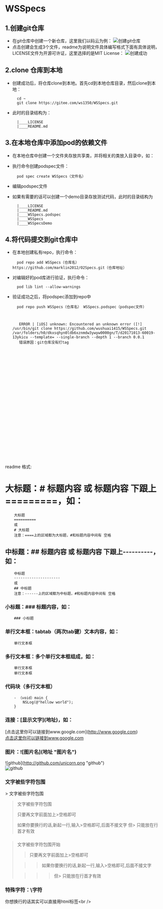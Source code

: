 # WSSpecs
## 1.创建git仓库
- 在git仓库中创建一个新仓库，这里我们以码云为例：
![创建git仓库](http://picture-ws.oss-cn-beijing.aliyuncs.com/WSCategory/181FF836-4ACD-4A6B-B97A-D3AC031E1816.png?Expires=1507869961&OSSAccessKeyId=TMP.AQF3AWFf2YDKJ_dyvr6nVlvg_vtKzDtjzXDTugc1IOCpP28NKgk23VOIcT3BAAAwLAIUF8Bj-uTz4hlJ2e-zgUt3OOjZ6MMCFHX9nZ0Qmlgrq7C1czPKEf_va67G&Signature=e2gi2zZWml%2BekM1vXR%2FyX%2BPXOv8%3D "创建git仓库")<br />
- 点击创建会生成3个文件，readme为说明文件具体编写格式下面有具体说明，LICENSE文件为开源可许证，这里选择的是MIT License：
![创建成功](http://picture-ws.oss-cn-beijing.aliyuncs.com/WSCategory/%E5%B1%8F%E5%B9%95%E5%BF%AB%E7%85%A7%202017-10-13%20%E4%B8%8A%E5%8D%8811.45.41.png?Expires=1507869974&OSSAccessKeyId=TMP.AQF3AWFf2YDKJ_dyvr6nVlvg_vtKzDtjzXDTugc1IOCpP28NKgk23VOIcT3BAAAwLAIUF8Bj-uTz4hlJ2e-zgUt3OOjZ6MMCFHX9nZ0Qmlgrq7C1czPKEf_va67G&Signature=6Wi8%2FbgKhyEzSYURQ16tijCHtjo%3D "创建成功")<br />
## 2.clone 仓库到本地
- 创建成功后，将仓库clone到本地。首先cd到本地仓库目录，然后clone到本地：

        cd ~
        git clone https://gitee.com/ws1350/WSSpecs.git
- 此时的目录结构为：

        |____LICENSE
        |____README.md

## 3.在本地仓库中添加pod的依赖文件
- 在本地仓库中创建一个文件夹存放共享类，并将相关的类放入目录中，如：

- 执行命令创建podspec文件：

        pod spec create WSSpecs（文件名）
- 编辑podspec文件

- 如果有需要的话可以创建一个demo目录存放测试代码，此时的目录结构为

        |____LICENSE
        |____README.md
        |____WSSpecs.podspec
        |____WSSpecs
        |____WSSpecsDemo
## 4.将代码提交到git仓库中
- 在本地创建私有repo，执行命令：

        pod repo add WSSpecs（仓库名） https://github.com/marklin2012/O2Specs.git（仓库地址）
- 对编辑好的pod库进行验证，执行命令：
        
        pod lib lint --allow-warnings
- 验证成功之后，将podspec添加到repo中

        pod repo push WSSpecs（仓库名） WSSpecs.podspec（podspec文件）



         ERROR | [iOS] unknown: Encountered an unknown error ([!] /usr/bin/git clone https://github.com/wushuai1415/WSSpecs.git /var/folders/h0/dkxsqhyn0ldb6xznmdw3ywyw0000gn/T/d20171013-60019-13ykicu --template= --single-branch --depth 1 --branch 0.0.1
         错误原因：git仓库没有打tag
<br />
<br />
<br />
<br />
<br />
<br />
<br />
<br />
<br />
<br />
<br />
<br /><br /><br /><br /><br /><br /><br /><br /><br /><br />


readme 格式:
# 大标题：# 标题内容 或 标题内容 下跟上 =========，如：
        大标题
        ==========
        或
        # 大标题
        注意：====上的区域都为大标题，#和标题内容中间有 空格

## 中标题：## 标题内容 或 标题内容 下跟上----------，如：
        中标题
        ---------------------
        或
        ## 中标题
        注意：------上的区域都为中标题，#和标题内容中间有 空格

### 小标题：### 标题内容，如：
        ### 小标题

### 单行文本框：tabtab（两次tab键）文本内容，如：
        单行文本框

### 多行文本框：多个单行文本框组成，如：
        单行文本框
        单行文本框

### 代码块（多行文本框）
        - （void）main {
            NSLog(@"hellow world");
        }

### 连接：\[显示文字\]\(地址\)，如：
\[点击这里你可以链接到www.google.com\]\(http://www.google.com)<br />
[点击这里你可以链接到www.google.com](http://www.google.com)

### 图片：\!\[图片名\]\(地址 "图片名"\)
\!\[github\]\(http://github.com/unicorn.png "github"\)<br />
![github](http://github.com/unicorn.png "github")

### 文字被些字符包围
\> 文字被些字符包围
> 文字被些字符包围
>
> 只要再文字前面加上>空格即可
>
> 如果你要换行的话,新起一行,输入>空格即可,后面不接文字
> 但> 只能放在行首才有效

###
> 文字被些字符包围开始
>
> > 只要再文字前面加上>空格即可
>
>  > > 如果你要换行的话,新起一行,输入>空格即可,后面不接文字
>
> > > > 但> 只能放在行首才有效

### 特殊字符：\字符
你想换行的话其实可以直接用html标签\<br /\>

